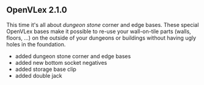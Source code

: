 ## OpenVLex 2.1.0

This time it's all about _dungeon stone_ corner and edge bases. These special OpenVLex bases make it possible to re-use your wall-on-tile parts (walls, floors, ...) on the outside of your dungeons or buildings without having ugly holes in the foundation.

- added dungeon stone corner and edge bases
- added new bottom socket negatives
- added storage base clip
- added double jack

